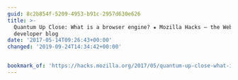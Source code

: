 ```yaml
---
guid: 8c2b854f-5209-4953-b91c-2957d630e626
title: >-
  Quantum Up Close: What is a browser engine? ★ Mozilla Hacks – the Web
  developer blog
date: '2017-05-14T09:26:43+00:00'
changed: '2019-09-24T14:34:42+00:00'


bookmark_of: 'https://hacks.mozilla.org/2017/05/quantum-up-close-what-is-a-browser-engine/'
---
```




